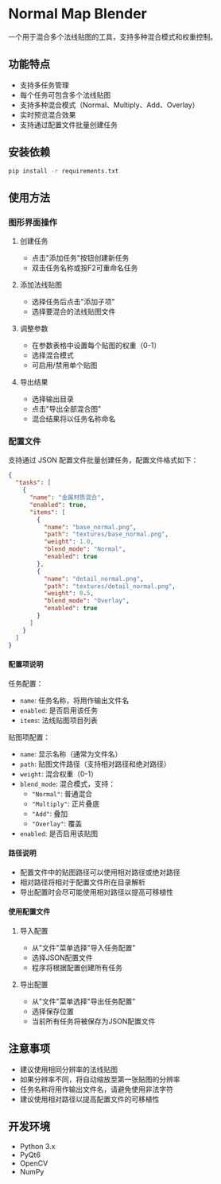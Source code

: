 # Normal Map Blender

一个用于混合多个法线贴图的工具，支持多种混合模式和权重控制。

## 功能特点

- 支持多任务管理
- 每个任务可包含多个法线贴图
- 支持多种混合模式（Normal、Multiply、Add、Overlay）
- 实时预览混合效果
- 支持通过配置文件批量创建任务

## 安装依赖

```bash
pip install -r requirements.txt
```

## 使用方法

### 图形界面操作

1. 创建任务
   - 点击"添加任务"按钮创建新任务
   - 双击任务名称或按F2可重命名任务

2. 添加法线贴图
   - 选择任务后点击"添加子项"
   - 选择要混合的法线贴图文件

3. 调整参数
   - 在参数表格中设置每个贴图的权重（0-1）
   - 选择混合模式
   - 可启用/禁用单个贴图

4. 导出结果
   - 选择输出目录
   - 点击"导出全部混合图"
   - 混合结果将以任务名称命名

### 配置文件

支持通过 JSON 配置文件批量创建任务，配置文件格式如下：

```json
{
  "tasks": [
    {
      "name": "金属材质混合",
      "enabled": true,
      "items": [
        {
          "name": "base_normal.png",
          "path": "textures/base_normal.png",
          "weight": 1.0,
          "blend_mode": "Normal",
          "enabled": true
        },
        {
          "name": "detail_normal.png",
          "path": "textures/detail_normal.png",
          "weight": 0.5,
          "blend_mode": "Overlay",
          "enabled": true
        }
      ]
    }
  ]
}
```

#### 配置项说明

任务配置：
- `name`: 任务名称，将用作输出文件名
- `enabled`: 是否启用该任务
- `items`: 法线贴图项目列表

贴图项配置：
- `name`: 显示名称（通常为文件名）
- `path`: 贴图文件路径（支持相对路径和绝对路径）
- `weight`: 混合权重（0-1）
- `blend_mode`: 混合模式，支持：
  - `"Normal"`: 普通混合
  - `"Multiply"`: 正片叠底
  - `"Add"`: 叠加
  - `"Overlay"`: 覆盖
- `enabled`: 是否启用该贴图

#### 路径说明

- 配置文件中的贴图路径可以使用相对路径或绝对路径
- 相对路径将相对于配置文件所在目录解析
- 导出配置时会尽可能使用相对路径以提高可移植性

#### 使用配置文件

1. 导入配置
   - 从"文件"菜单选择"导入任务配置"
   - 选择JSON配置文件
   - 程序将根据配置创建所有任务

2. 导出配置
   - 从"文件"菜单选择"导出任务配置"
   - 选择保存位置
   - 当前所有任务将被保存为JSON配置文件

## 注意事项

- 建议使用相同分辨率的法线贴图
- 如果分辨率不同，将自动缩放至第一张贴图的分辨率
- 任务名称将用作输出文件名，请避免使用非法字符
- 建议使用相对路径以提高配置文件的可移植性

## 开发环境

- Python 3.x
- PyQt6
- OpenCV
- NumPy
 
